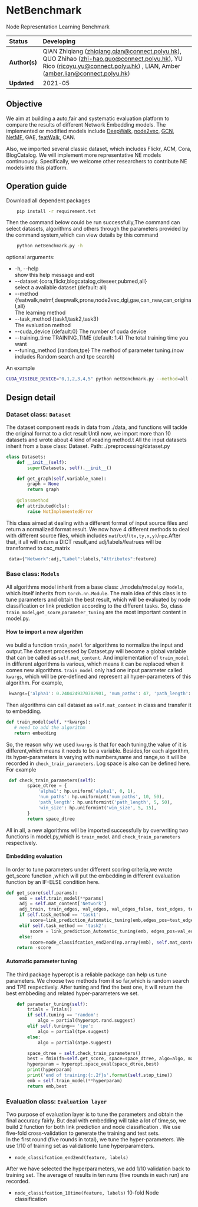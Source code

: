 # NetBenchmark
Node Representation Learning Benchmark


| Status        | Developing      |
:-------------- |:---------------------------------------------------- |
| **Author(s)** | QIAN Zhiqiang (zhiqiang.qian@connect.polyu.hk), QUO Zhihao (zhi-hao.guo@connect.polyu.hk), YU Rico (ricoyu.yu@connect.polyu.hk) , LIAN, Amber (amber.lian@connect.polyu.hk) |
| **Updated**   | 2021-05                                           |


## Objective

We aim at building a auto,fair and systematic evaluation platform to compare the results of different Network Embedding models. 
The implemented or modified models include [DeepWalk](https://github.com/phanein/deepwalk),  [node2vec](https://github.com/aditya-grover/node2vec), 
[GCN](https://github.com/tkipf/gcn), [NetMF](https://github.com/xptree/NetMF), GAE, [featWalk](https://github.com/xhuang31/FeatWalk_AAAI19), CAN.

Also, we imported several classic dataset, which includes Flickr, ACM, Cora, BlogCatalog.
We will implement more representative NE models continuously. 
Specifically, we welcome other researchers to contribute NE models into this platform.


## Operation guide 

Download all dependent packages
```bash
    pip install -r requirement.txt
```

Then the command below could be run successfully,The command can select datasets,
algorithms and others through the parameters provided by the command system,which can view details by this command
```bash
    python netBenchmark.py -h
```
optional arguments:

- -h, --help           
  show this help message and exit
-  --dataset {cora,flickr,blogcatalog,citeseer,pubmed,all}      
   select a available dataset (default: all)
-  --method {featwalk,netmf,deepwalk,prone,node2vec,dgi,gae,can_new,can_original,all}         
   The learning method
-  --task_method {task1,task2,task3}       
   The evaluation method
-  --cuda_device {default:0}
   The number of cuda device
-  --training_time TRAINING_TIME (default: 1.4)
   The total training time you want
-  --tuning_method {random,tpe} 
   The method of parameter tuning.(now includes Random search and tpe search)

An example
```bash
CUDA_VISIBLE_DEVICE="0,1,2,3,4,5" python netBenchmark.py --method=all --dataset=all --task_method=task1 --cuda_device=1 
```


## Design detail
### Dataset class: `Dataset`

The dataset component reads in data from ./data, and functions will tackle the original format to a dict result
Until now, we import more than 10 datasets and wrote about 4 kind of reading method.t
All the input datasets inherit from a base class: Dataset.
Path:  ./preprocessing/dataset.py
```python
class Datasets:
    def __init__(self):
        super(Datasets, self).__init__()

    def get_graph(self,variable_name):
        graph = None
        return graph
    
    @classmethod
    def attributed(cls):
        raise NotImplementedError
```
This class aimed at dealing with a different format of input source files and return a normalized format result. 
We now have 4 different methods to deal with different source files, which includes `mat`/`txt`/`(tx,ty,x,y)`/`npz`.After that, it all will return a DICT result,and adj/labels/featrues will be transformed to csc_matrix
```python
 data={"Network":adj,"Label":labels,"Attributes":feature}
```

### Base class: `Models`
All algorithms model inherit from a base class: ./models/model.py `Models`, which itself inherits from `torch.nn.Module`.
The main idea of this class is to tune parameters and obtain the best result, which will be evaluated by node classification or link prediction according to the different tasks.
So, class `train_model`,`get_score`,`parameter_tuning` are the most important content in model.py.
#### How to import a new algorithm
we build a function  `train_model` for algorithms to normalize the input and output.The dataset processed by Dataset.py will become a global variable that can be called as `self.mat_content`.
And implementation of `train_model`  in different algorithms is various, which means it can be replaced when it comes new algorithms.
`train_model` only had one input parameter called `kwargs`, which will be pre-defined and represent all hyper-parameters of this algorithm.
For example,
```python
 kwargs={'alpha1': 0.2404249370702901, 'num_paths': 47, 'path_length': 48, 'win_size': 14}
```
Then algorithms can call dataset as `self.mat_content` in class and transfer it to embedding.
```python
def train_model(self, **kwargs):
   # need to add the algorithm
   return embedding
```
So, the reason why we used `kwargs` is that for each tuning,the value of it is different,which means it needs to be a variable.
Besides,for each algorithm, its hyper-parameters is varying with numbers,name and range,so it will be recorded in `check_train_parameters`.
Log space is also can be defined here.
For example
```python
 def check_train_parameters(self):
        space_dtree = {
            'alpha1': hp.uniform('alpha1', 0, 1),
            'num_paths': hp.uniformint('num_paths', 10, 50),
            'path_length': hp.uniformint('path_length', 5, 50),
            'win_size': hp.uniformint('win_size', 5, 15),
        }
        return space_dtree
```
All in all, a new algorithms will be imported successfully by overwriting two functions in model.py,which is `train_model` and `check_train_parameters` respectively.
#### Embedding evaluation

In order to tune parameters under different scoring criteria,we wrote get_score function ,which will put the embedding in different evaluation function by an IF-ELSE condition here.
```python
def get_score(self,params):
     emb = self.train_model(**params)
     adj = self.mat_content['Network']
     adj_train, train_edges, val_edges, val_edges_false, test_edges, test_edges_false = pre.mask_val_test_edges(adj)
     if self.task_method == 'task1':
         score=link_prediction_Automatic_tuning(emb,edges_pos=test_edges,edges_neg=test_edges_false)
     elif self.task_method == 'task2':
         score = link_prediction_Automatic_tuning(emb, edges_pos=val_edges, edges_neg=val_edges_false)
     else:
         score=node_classifcation_end2end(np.array(emb), self.mat_content['Label'])
    return -score
```
#### Automatic parameter tuning

The third package hyperopt is a reliable package can help us tune parameters.
We choose two methods from it so far,which is random search and TPE respectively.
After tuning and find the best one, it will return the best embbeding and related hyper-parameters we set.
```python
    def parameter_tuning(self):
        trials = Trials()
        if self.tuning == 'random':
            algo = partial(hyperopt.rand.suggest)
        elif self.tuning== 'tpe':
            algo = partial(tpe.suggest)
        else:
            algo = partial(atpe.suggest)

        space_dtree = self.check_train_parameters()
        best = fmin(fn=self.get_score, space=space_dtree, algo=algo, max_evals=1000, trials=trials, timeout=self.stop_time)
        hyperparam = hyperopt.space_eval(space_dtree,best)
        print(hyperparam)
        print('end of training:{:.2f}s'.format(self.stop_time))
        emb = self.train_model(**hyperparam)
        return emb,best
```

### Evaluation class: `Evaluation layer`
Two purpose of evaluation layer is to tune the parameters and obtain the final accuracy fairly.
But deal with embedding will take a lot of time,so, we build 2 function for both link prediction and node classification .
We use five-fold cross-validation to generate the training and test sets.  
In the first round (five rounds in total), we tune the hyper-parameters. We use 1/10 of training set as validationto tune hyperparameters. 
- `node_classifcation_end2end(feature, labels)` 

After we have selected the hyperparameters, we add 1/10 validation back to training set. The average of results in ten runs (five rounds in each run) are recorded.
- `node_classifcation_10time(feature, labels)` 10-fold Node classification
  

